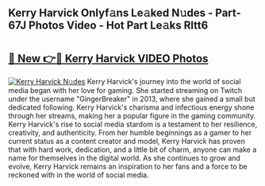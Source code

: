 ## Kerry Harvick Onlyf𝚊ns Le𝚊ked N𝚞des - Part-67J Photos Video - Hot Part Le𝚊ks Rltt6

# <h2><a href="http://ab63021.deff.icu/?id=Kerry+Harvick">🔗 New 👉🔴 Kerry Harvick VIDEO Photos</a></h2>

[![Kerry Harvick N𝚞des](https://i.imgur.com/rIISA9y.gif)](http://ab63021.deff.icu/?id=Kerry+Harvick)
Kerry Harvick's journey into the world of social media began with her love for gaming. She started streaming on Twitch under the username "GingerBreaker" in 2013, where she gained a small but dedicated following. Kerry Harvick's charisma and infectious energy shone through her streams, making her a popular figure in the gaming community. Kerry Harvick's rise to social media stardom is a testament to her resilience, creativity, and authenticity. From her humble beginnings as a gamer to her current status as a content creator and model, Kerry Harvick has proven that with hard work, dedication, and a little bit of charm, anyone can make a name for themselves in the digital world. As she continues to grow and evolve, Kerry Harvick remains an inspiration to her fans and a force to be reckoned with in the world of social media.
